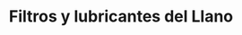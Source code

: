---
title: "Filtros y lubricantes del Llano"
url: /puerto-gaitan/filtros-y-lubricantes-del-llano/
shop: reparación de automóviles
---